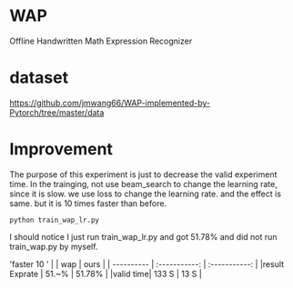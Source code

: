 # WAP
Offline Handwritten Math Expression Recognizer




# dataset
https://github.com/jmwang66/WAP-implemented-by-Pytorch/tree/master/data
# Improvement
The purpose of this experiment is just to decrease the valid experiment time.
In the trainging, not use beam_search to change the learning rate, since it is slow. we use loss to change the learning rate. and the effect is same. but it is 10 times faster than before.

```
python train_wap_lr.py
```

I should notice I just run train_wap_lr.py and got 51.78% and did not run train_wap.py by myself. 



'faster 10 '
|       | wap   | ours |
| ---------- | :-----------:  | :-----------: |
|result Exprate    | 51.~%    | 51.78% |
|valid time| 133 S | 13 S |




